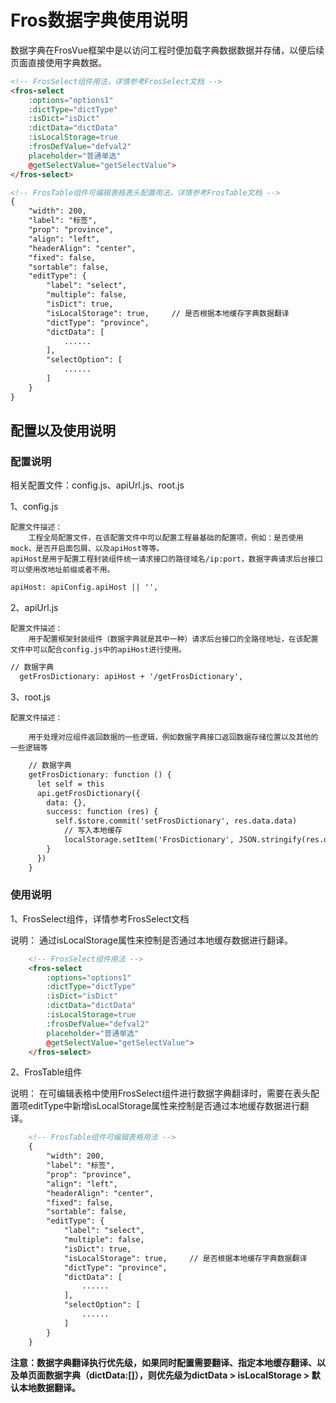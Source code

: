 # Fros数据字典使用说明

数据字典在FrosVue框架中是以访问工程时便加载字典数据数据并存储，以便后续页面直接使用字典数据。

```html
<!-- FrosSelect组件用法，详情参考FrosSelect文档 -->
<fros-select
    :options="options1"
    :dictType="dictType"
    :isDict="isDict"
    :dictData="dictData"
    :isLocalStorage=true
    :frosDefValue="defval2"
    placeholder="普通单选"
    @getSelectValue="getSelectValue">
</fros-select>

<!-- FrosTable组件可编辑表格表头配置用法，详情参考FrosTable文档 -->
{
    "width": 200,
    "label": "标签",
    "prop": "province",
    "align": "left",
    "headerAlign": "center",
    "fixed": false,
    "sortable": false,
    "editType": {
        "label": "select",
        "multiple": false,
        "isDict": true,
        "isLocalStorage": true,     // 是否根据本地缓存字典数据翻译
        "dictType": "province",
        "dictData": [
            ......
        ],
        "selectOption": [
            ......
        ]
    }
}
```


## 配置以及使用说明

### 配置说明

相关配置文件：config.js、apiUrl.js、root.js

1、config.js

    配置文件描述：
        工程全局配置文件，在该配置文件中可以配置工程最基础的配置项，例如：是否使用mock、是否开启面包屑、以及apiHost等等。
    apiHost是用于配置工程封装组件统一请求接口的路径域名/ip:port，数据字典请求后台接口可以使用改地址前缀或者不用。

```html
apiHost: apiConfig.apiHost || '',
```
2、apiUrl.js

    配置文件描述：
        用于配置框架封装组件（数据字典就是其中一种）请求后台接口的全路径地址，在该配置文件中可以配合config.js中的apiHost进行使用。

```html
// 数据字典
  getFrosDictionary: apiHost + '/getFrosDictionary',
```

3、root.js

    配置文件描述：

        用于处理对应组件返回数据的一些逻辑，例如数据字典接口返回数据存储位置以及其他的一些逻辑等

```html
    // 数据字典
    getFrosDictionary: function () {
      let self = this
      api.getFrosDictionary({
        data: {},
        success: function (res) {
          self.$store.commit('setFrosDictionary', res.data.data)
            // 写入本地缓存
            localStorage.setItem('FrosDictionary', JSON.stringify(res.data.data))
        }
      })
    }
```

### 使用说明

1、FrosSelect组件，详情参考FrosSelect文档

说明：
通过isLocalStorage属性来控制是否通过本地缓存数据进行翻译。

```html
    <!-- FrosSelect组件用法 -->
    <fros-select
        :options="options1"
        :dictType="dictType"
        :isDict="isDict"
        :dictData="dictData"
        :isLocalStorage=true
        :frosDefValue="defval2"
        placeholder="普通单选"
        @getSelectValue="getSelectValue">
    </fros-select>
```

2、FrosTable组件

说明：
在可编辑表格中使用FrosSelect组件进行数据字典翻译时，需要在表头配置项editType中新增isLocalStorage属性来控制是否通过本地缓存数据进行翻译。

```html
    <!-- FrosTable组件可编辑表格用法 -->
    {
        "width": 200,
        "label": "标签",
        "prop": "province",
        "align": "left",
        "headerAlign": "center",
        "fixed": false,
        "sortable": false,
        "editType": {
            "label": "select",
            "multiple": false,
            "isDict": true,
            "isLocalStorage": true,     // 是否根据本地缓存字典数据翻译
            "dictType": "province",
            "dictData": [
                ......
            ],
            "selectOption": [
                ......
            ]
        }
    }
```

**注意：数据字典翻译执行优先级，如果同时配置需要翻译、指定本地缓存翻译、以及单页面数据字典（dictData:[]），则优先级为dictData > isLocalStorage > 默认本地数据翻译。**
